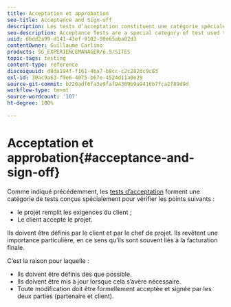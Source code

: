 ```yaml
---
title: Acceptation et approbation
seo-title: Acceptance and Sign-off
description: Les tests d’acceptation constituent une catégorie spéciale de tests utilisés pour vérifier que le projet satisfait aux exigences du client et que ce dernier l’accepte.
seo-description: Acceptance Tests are a special category of test used to verify that the project fulfils the customer's requirements and that the customer accepts the project
uuid: 6bdd2a99-d141-43ef-9102-99e65aba02d3
contentOwner: Guillaume Carlino
products: SG_EXPERIENCEMANAGER/6.5/SITES
topic-tags: testing
content-type: reference
discoiquuid: d8da194f-f161-4ba7-b8cc-c2c282dc9c83
exl-id: 30ac9a63-f9e6-4075-b67e-4524d11a0e29
source-git-commit: b220adf6fa3e9faf94389b9a9416b7fca2f89d9d
workflow-type: tm+mt
source-wordcount: '107'
ht-degree: 100%

---
```


# Acceptation et approbation{#acceptance-and-sign-off}

Comme indiqué précédemment, les [tests d’acceptation](/help/sites-developing/planning.md) forment une catégorie de tests conçus spécialement pour vérifier les points suivants :

* le projet remplit les exigences du client ;
* Le client accepte le projet.

Ils doivent être définis par le client et par le chef de projet. Ils revêtent une importance particulière, en ce sens qu’ils sont souvent liés à la facturation finale.

C’est la raison pour laquelle :

* Ils doivent être définis dès que possible.
* Ils doivent être mis à jour lorsque cela s’avère nécessaire.
* Toute modification doit être formellement acceptée et signée par les deux parties (partenaire et client).
